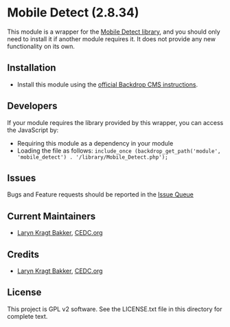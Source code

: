 Mobile Detect (2.8.34)
======================

This module is a wrapper for the [Mobile Detect library](https://github.com/serbanghita/Mobile-Detect), 
and you should only need to install it if another module requires it. It does 
not provide any new functionality on its own.

Installation
------------

- Install this module using the [official Backdrop CMS instructions](https://backdropcms.org/guide/modules).

Developers
------------

If your module requires the library provided by this wrapper, you can access the
JavaScript by:

- Requiring this module as a dependency in your module
- Loading the file as follows: `include_once (backdrop_get_path('module', 'mobile_detect') . '/library/Mobile_Detect.php');`

Issues
------

Bugs and Feature requests should be reported in the [Issue Queue](https://github.com/backdrop-contrib/mobile_detect/issues)

Current Maintainers
-------------------

- [Laryn Kragt Bakker](https://github.com/username/), [CEDC.org](https://CEDC.org) 

Credits
-------

- [Laryn Kragt Bakker](https://github.com/username/), [CEDC.org](https://CEDC.org) 


License
-------

This project is GPL v2 software. See the LICENSE.txt file in this directory for
complete text.
